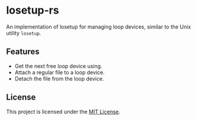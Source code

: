# losetup-rs

An implementation of losetup for managing loop devices, similar to the Unix utility `losetup`.

## Features

- Get the next free loop device using.
- Attach a regular file to a loop device.
- Detach the file from the loop device.

## License

This project is licensed under the [MIT License](LICENSE).
